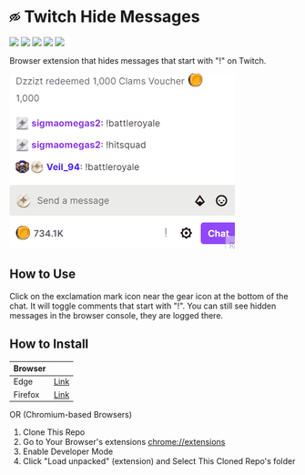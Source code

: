 # ![Icon](https://github.com/rdavydov/twitch-hide-messages/blob/main/images/ico19.png?raw=true) Twitch Hide Messages

![](https://img.shields.io/github/license/rdavydov/twitch-hide-messages?style=for-the-badge&logo=github&color=purple&logoColor=thistle)
![](https://img.shields.io/github/stars/rdavydov/twitch-hide-messages?style=for-the-badge&logo=github&color=darkblue&logoColor=aquamarine)
![](https://img.shields.io/github/forks/rdavydov/twitch-hide-messages?style=for-the-badge&logo=github&color=darkblue&logoColor=aquamarine)
![](https://img.shields.io/github/watchers/rdavydov/twitch-hide-messages?style=for-the-badge&logo=github&color=darkblue&logoColor=aquamarine)
![](https://img.shields.io/github/last-commit/rdavydov/twitch-hide-messages?style=for-the-badge&logo=github&color=darkgreen&logoColor=lightgreen)

Browser extension that hides messages that start with "!" on Twitch.

![Demo](https://github.com/rdavydov/twitch-hide-messages/blob/main/twitch-hide-messages-demo.gif?raw=true)

## How to Use

Click on the exclamation mark icon near the gear icon at the bottom of the chat. It will toggle comments that start with "!". You can still see hidden messages in the browser console, they are logged there.

## How to Install

| Browser |                          |
|---------|--------------------------|
| Edge    | [Link](TODO) |
| Firefox | [Link](https://addons.mozilla.org/en-US/firefox/addon/twitch-hide-messages/) |

OR (Chromium-based Browsers)

1. Clone This Repo
2. Go to Your Browser's extensions [chrome://extensions](chrome://extensions)
3. Enable Developer Mode
4. Click "Load unpacked" (extension) and Select This Cloned Repo's folder
